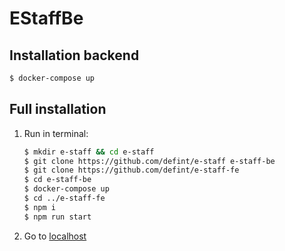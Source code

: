 # EStaffBe

## Installation backend

```bash
$ docker-compose up
```

## Full installation
1. Run in terminal:
    ```bash
    $ mkdir e-staff && cd e-staff
    $ git clone https://github.com/defint/e-staff e-staff-be
    $ git clone https://github.com/defint/e-staff-fe
    $ cd e-staff-be
    $ docker-compose up
    $ cd ../e-staff-fe
    $ npm i
    $ npm run start
    ```
1. Go to [localhost](http://localhost:4200/)
